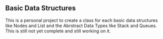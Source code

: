 ## Basic Data Structures
This is a personal project to create a class for each basic data structures like Nodes and List and the Abrstract Data Types like Stack and Queues. This is still not yet complete and still working on it.
